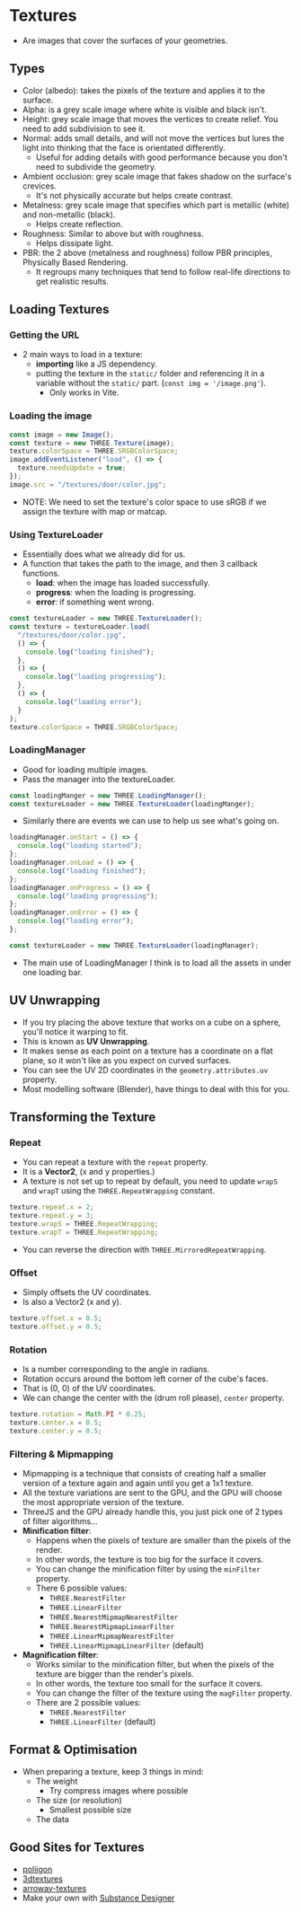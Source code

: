 # Textures

- Are images that cover the surfaces of your geometries.

## Types

- Color (albedo): takes the pixels of the texture and applies it to the surface.
- Alpha: is a grey scale image where white is visible and black isn't.
- Height: grey scale image that moves the vertices to create relief. You need to add subdivision to see it.
- Normal: adds small details, and will not move the vertices but lures the light into thinking that the face is orientated differently.
  - Useful for adding details with good performance because you don't need to subdivide the geometry.
- Ambient occlusion: grey scale image that fakes shadow on the surface's crevices.
  - It's not physically accurate but helps create contrast.
- Metalness: grey scale image that specifies which part is metallic (white) and non-metallic (black).
  - Helps create reflection.
- Roughness: Similar to above but with roughness.
  - Helps dissipate light.
- PBR: the 2 above (metalness and roughness) follow PBR principles, Physically Based Rendering.
  - It regroups many techniques that tend to follow real-life directions to get realistic results.

## Loading Textures

### Getting the URL

- 2 main ways to load in a texture:
  - **importing** like a JS dependency.
  - putting the texture in the `static/` folder and referencing it in a variable without the `static/` part. (`const img = '/image.png'`).
    - Only works in Vite.

### Loading the image

```js
const image = new Image();
const texture = new THREE.Texture(image);
texture.colorSpace = THREE.SRGBColorSpace;
image.addEventListener("load", () => {
  texture.needsUpdate = true;
});
image.src = "/textures/door/color.jpg";
```

- NOTE: We need to set the texture's color space to use sRGB if we assign the texture with map or matcap.

### Using TextureLoader

- Essentially does what we already did for us.
- A function that takes the path to the image, and then 3 callback functions.
  - **load**: when the image has loaded successfully.
  - **progress**: when the loading is progressing.
  - **error**: if something went wrong.

```js
const textureLoader = new THREE.TextureLoader();
const texture = textureLoader.load(
  "/textures/door/color.jpg",
  () => {
    console.log("loading finished");
  },
  () => {
    console.log("loading progressing");
  },
  () => {
    console.log("loading error");
  }
);
texture.colorSpace = THREE.SRGBColorSpace;
```

### LoadingManager

- Good for loading multiple images.
- Pass the manager into the textureLoader.

```js
const loadingManger = new THREE.LoadingManager();
const textureLoader = new THREE.TextureLoader(loadingManger);
```

- Similarly there are events we can use to help us see what's going on.

```js
loadingManager.onStart = () => {
  console.log("loading started");
};
loadingManager.onLoad = () => {
  console.log("loading finished");
};
loadingManager.onProgress = () => {
  console.log("loading progressing");
};
loadingManager.onError = () => {
  console.log("loading error");
};

const textureLoader = new THREE.TextureLoader(loadingManager);
```

- The main use of LoadingManager I think is to load all the assets in under one loading bar.

## UV Unwrapping

- If you try placing the above texture that works on a cube on a sphere, you'll notice it warping to fit.
- This is known as **UV Unwrapping**.
- It makes sense as each point on a texture has a coordinate on a flat plane, so it won't like as you expect on curved surfaces.
- You can see the UV 2D coordinates in the `geometry.attributes.uv` property.
- Most modelling software (Blender), have things to deal with this for you.

## Transforming the Texture

### Repeat

- You can repeat a texture with the `repeat` property.
- It is a **Vector2**, (x and y properties.)
- A texture is not set up to repeat by default, you need to update `wrapS` and `wrapT` using the `THREE.RepeatWrapping` constant.

```js
texture.repeat.x = 2;
texture.repeat.y = 3;
texture.wrapS = THREE.RepeatWrapping;
texture.wrapT = THREE.RepeatWrapping;
```

- You can reverse the direction with `THREE.MirroredRepeatWrapping`.

### Offset

- Simply offsets the UV coordinates.
- Is also a Vector2 (x and y).

```js
texture.offset.x = 0.5;
texture.offset.y = 0.5;
```

### Rotation

- Is a number corresponding to the angle in radians.
- Rotation occurs around the bottom left corner of the cube's faces.
- That is (0, 0) of the UV coordinates.
- We can change the center with the (drum roll please), `center` property.

```js
texture.rotation = Math.PI * 0.25;
texture.center.x = 0.5;
texture.center.y = 0.5;
```

### Filtering & Mipmapping

- Mipmapping is a technique that consists of creating half a smaller version of a texture again and again until you get a 1x1 texture.
- All the texture variations are sent to the GPU, and the GPU will choose the most appropriate version of the texture.
- ThreeJS and the GPU already handle this, you just pick one of 2 types of filter algorithms...
- **Minification filter**:
  - Happens when the pixels of texture are smaller than the pixels of the render.
  - In other words, the texture is too big for the surface it covers.
  - You can change the minification filter by using the `minFilter` property.
  - There 6 possible values:
    - `THREE.NearestFilter`
    - `THREE.LinearFilter`
    - `THREE.NearestMipmapNearestFilter`
    - `THREE.NearestMipmapLinearFilter`
    - `THREE.LinearMipmapNearestFilter`
    - `THREE.LinearMipmapLinearFilter` (default)
- **Magnification filter**:
  - Works similar to the minification filter, but when the pixels of the texture are bigger than the render's pixels.
  - In other words, the texture too small for the surface it covers.
  - You can change the filter of the texture using the `magFilter` property.
  - There are 2 possible values:
    - `THREE.NearestFilter`
    - `THREE.LinearFilter` (default)

## Format & Optimisation

- When preparing a texture, keep 3 things in mind:
  - The weight
    - Try compress images where possible
  - The size (or resolution)
    - Smallest possible size
  - The data

## Good Sites for Textures

- [poliigon](www.poliigon.com)
- [3dtextures](www.3dtextures.me)
- [arroway-textures](www.arroway-textures.ch)
- Make your own with [Substance Designer](https://www.adobe.com/products/substance3d-designer.html)
